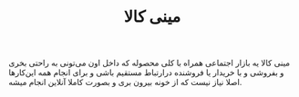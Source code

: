 ﻿---
layout: post
title: مینی کالا
name_en: minikala
company_slug: minikala
logo: 
cover: 
company_count:
founded:
location: ""
total_review: 
total_interview: 
salary_avg: 
salary_min: 
salary_max: 
rate: 
view_count: 
industry: کامپیوتر، فناوری اطلاعات و اینترنت
city: تهران, تهران
size_en: S
size: 51-200 نفر
site: https://minikala.net/
---

مینی کالا یه بازار اجتماعی همراه با کلی محصوله که داخل اون می‌تونی به راحتی بخری و بفروشی و با خریدار یا فروشنده درارتباط مستقیم باشی و برای انجام همه این‌کارها اصلا نیاز نیست که از خونه بیرون بری و بصورت کاملا آنلاین انجام میشه.

